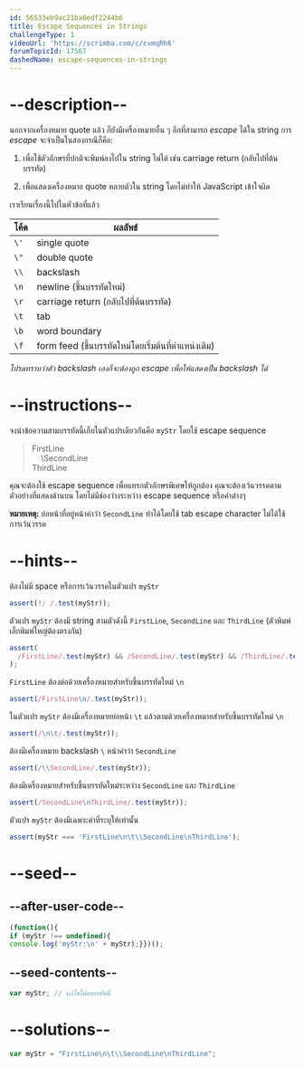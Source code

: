 ```yaml
---
id: 56533eb9ac21ba0edf2244b6
title: Escape Sequences in Strings
challengeType: 1
videoUrl: 'https://scrimba.com/c/cvmqRh6'
forumTopicId: 17567
dashedName: escape-sequences-in-strings
---
```


# --description--

นอกจากเครื่องหมาย quote แล้ว ก็ยังมีเครื่องหมายอื่น ๆ อีกที่สามารถ <dfn>escape</dfn> ได้ใน string 
การ <dfn>escape</dfn> จะจำเป็นในสองกรณีก็คือ:

1.  เพื่อใช้ตัวอักษรที่ปกติจะพิมพ์ลงไปใน string ไม่ได้ เช่น carriage return (กลับไปที่ต้นบรรทัด)

2.  เพื่อแสดงเครื่องหมาย quote หลายตัวใน string โดยไม่ทำให้ JavaScript เข้าใจผิด

เราเรียนเรื่องนี้ไปในหัวข้อที่แล้ว

<table class='table table-striped'><thead><tr><th>โค้ด</th><th>ผลลัพธ์</th></tr></thead><tbody><tr><td><code>\'</code></td><td>single quote</td></tr><tr><td><code>\"</code></td><td>double quote</td></tr><tr><td><code>\\</code></td><td>backslash</td></tr><tr><td><code>\n</code></td><td>newline (ขึ้นบรรทัดใหม่)</td></tr><tr><td><code>\r</code></td><td>carriage return (กลับไปที่ต้นบรรทัด)</td></tr><tr><td><code>\t</code></td><td>tab</td></tr><tr><td><code>\b</code></td><td>word boundary</td></tr><tr><td><code>\f</code></td><td>form feed (ขึ้นบรรทัดใหม่โดยเริ่มต้นที่ตำแหน่งเดิม)</td></tr></tbody></table>

*โปรดทราบว่าตัว backslash เองก็จะต้องถูก escape เพื่อให้แสดงเป็น backslash ได้*

# --instructions--

จงนำข้อความสามบรรทัดนี้เก็บในตัวแปรเดียวกันคือ `myStr` โดยใช้ escape sequence

<blockquote>FirstLine<br>    \SecondLine<br>ThirdLine</blockquote>

คุณจะต้องใช้ escape sequence เพื่อแทรกตัวอักษรพิเศษให้ถูกต้อง คุณจะต้องเว้นวรรคตามตัวอย่างที่แสดงด้านบน โดยไม่มีช่องว่างระหว่าง escape sequence หรือคำต่างๆ

**หมายเหตุ:** ย่อหน้าที่อยู่หน้าคำว่า `SecondLine` ทำได้โดยใช้ tab escape character ไม่ได้ใช้การเว้นวรรค

# --hints--

ต้องไม่มี space หรือการเว้นวรรคในตัวแปร `myStr` 

```js
assert(!/ /.test(myStr));
```

ตัวแปร `myStr` ต้องมี string สามตัวดังนี้  `FirstLine`, `SecondLine` และ `ThirdLine` (ตัวพิมพ์เล็กพิมพ์ใหญ่ต้องตรงกัน)

```js
assert(
  /FirstLine/.test(myStr) && /SecondLine/.test(myStr) && /ThirdLine/.test(myStr)
);
```

`FirstLine` ต้องต่อด้วยเครื่องหมายสำหรับขึ้นบรรทัดใหม่ `\n`

```js
assert(/FirstLine\n/.test(myStr));
```

ในตัวแปร `myStr` ต้องมีเครื่องหมายย่อหน้า `\t` แล้วตามด้วยเครื่องหมายสำหรับขึ้นบรรทัดใหม่ `\n`

```js
assert(/\n\t/.test(myStr));
```

ต้องมีเครื่องหมาย backslash `\` หน้าคำว่า `SecondLine` 

```js
assert(/\\SecondLine/.test(myStr));
```

ต้องมีเครื่องหมายสำหรับขึ้นบรรทัดใหม่ระหว่าง `SecondLine` และ `ThirdLine`

```js
assert(/SecondLine\nThirdLine/.test(myStr));
```

ตัวแปร `myStr` ต้องมีเฉพาะคำที่ระบุให้เท่านั้น

```js
assert(myStr === 'FirstLine\n\t\\SecondLine\nThirdLine');
```

# --seed--

## --after-user-code--

```js
(function(){
if (myStr !== undefined){
console.log('myStr:\n' + myStr);}})();
```

## --seed-contents--

```js
var myStr; // แก้ไขโค้ดบรรทัดนี้
```

# --solutions--

```js
var myStr = "FirstLine\n\t\\SecondLine\nThirdLine";
```
